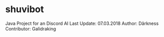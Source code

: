 # shuvibot
Java Project for an Discord AI
Last Update: 07.03.2018
Author: Dârkness
Contributor: Galidraking
